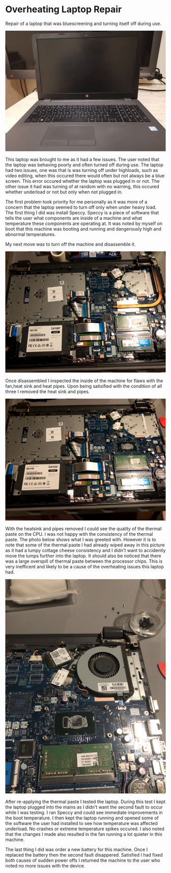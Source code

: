 # Overheating Laptop Repair
Repair of a laptop that was bluescreening and turning itself off during use. 

![Laptop-View](https://github.com/EmilyF99/Overheating-Laptop-Repair/blob/main/240816012_1559881667866439_6519475277379717953_n.jpg?raw=true)

This laptop was brought to me as it had a few issues. The user noted that the laptop was behaving poorly and often turned off during use.
The laptop had two issues, one was that is was turning off under highloads, such as video editing, when this occured there would often but not always be a blue screen.
This error occured whether the laptop was plugged in or not. 
The other issue it had was turning of at random with no warning, this occured whether underload or not but only when not plugged in. 

The first problem took priority for me personally as it was more of a concern that the laptop seemed to turn off only when under heavy load.
The first thing I did was install Speccy. Speccy is a piece of software that tells the user what components are inside of a machine and what temperature these components 
are operating at. It was noted by myself on boot that this machine was booting and running and dangerously high and abnormal temperatures.

My next move was to turn off the machine and disassemble it. 

![Laptop-back-removed](https://github.com/EmilyF99/Overheating-Laptop-Repair/blob/main/Screenshot%202021-08-30%20225841.png?raw=true)

Once disassembled I inspected the inside of the machine for flaws with the fan,heat sink and heat pipes. Upon being satisified with the condition of all three I removed the 
heat sink and pipes.

![heatsink-removed](https://github.com/EmilyF99/Overheating-Laptop-Repair/blob/main/Screenshot%202021-08-30%20225811.png?raw=true)

With the heatsink and pipes removed I could see the quality of the thermal paste on the CPU. I was not happy with the consistency of the thermal paste. The photo below shows what
I was greeted with. However it is to note that some of the thermal paste I had already wiped away in this picture as it had a lumpy cottage cheese consistency and I didn't want
to accidently move the lumps further into the laptop. It should also be noticed that there was a large overspill of thermal paste between the processor chips. 
This is very inefficent and likely to be a cause of the overheating issues this laptop had.

![thermal-paste](https://github.com/EmilyF99/Overheating-Laptop-Repair/blob/main/IMG_3076.JPG?raw=true)

After re-applying the thermal paste I tested the laptop. During this test I kept the laptop plugged into the mains as I didn't want the second fault to occur while I was testing.
I ran Speccy and could see immediate improvements in the boot temperature. I then kept the laptop running and opened some of the software the user had installed to see how
temperature was affected underload. No crashes or extreme temperature spikes occured. I also noted that the changes I made also resulted in the fan running a lot quieter in
this machine.

The last thing I did was order a new battery for this machine. Once I replaced the battery then the second fault disappered. Satisfied I had fixed both causes of sudden power
offs I returned the machine to the user who noted no more issues with the device. 
